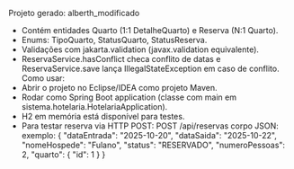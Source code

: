 Projeto gerado: alberth_modificado
- Contém entidades Quarto (1:1 DetalheQuarto) e Reserva (N:1 Quarto).
- Enums: TipoQuarto, StatusQuarto, StatusReserva.
- Validações com jakarta.validation (javax.validation equivalente).
- ReservaService.hasConflict checa conflito de datas e ReservaService.save lança IllegalStateException em caso de conflito.
Como usar:
- Abrir o projeto no Eclipse/IDEA como projeto Maven.
- Rodar como Spring Boot application (classe com main em sistema.hotelaria.HotelariaApplication).
- H2 em memória está disponível para testes.
- Para testar reserva via HTTP POST:
  POST /api/reservas
  corpo JSON: exemplo:
  {
    "dataEntrada": "2025-10-20",
    "dataSaida": "2025-10-22",
    "nomeHospede": "Fulano",
    "status": "RESERVADO",
    "numeroPessoas": 2,
    "quarto": { "id": 1 }
  }
